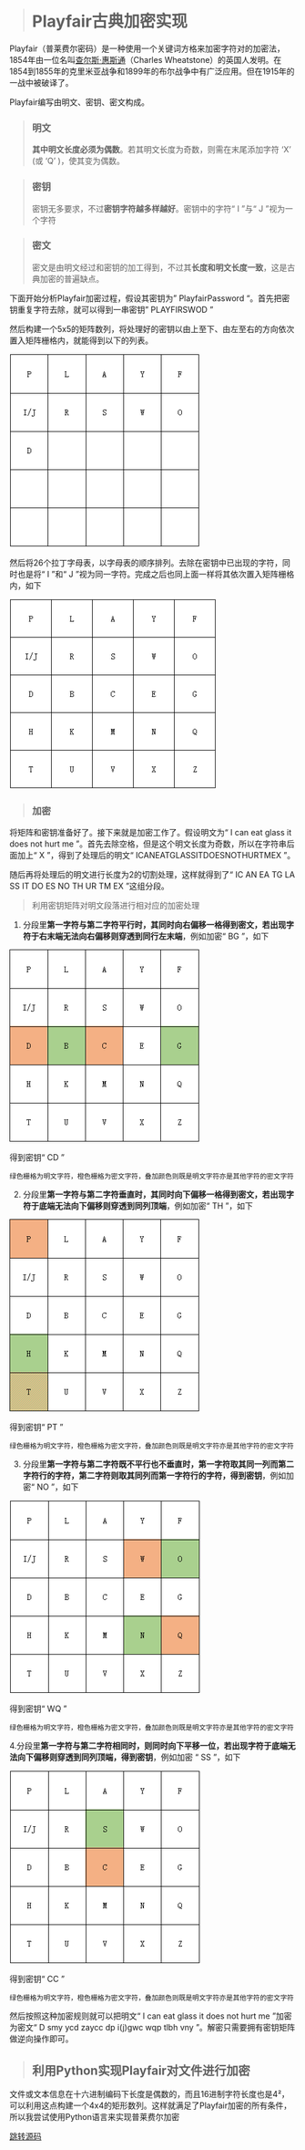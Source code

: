 > # **Playfair古典加密实现**

Playfair（普莱费尔密码）是一种使用一个关键词方格来加密字符对的加密法，1854年由一位名叫[查尔斯·惠斯通](https://baike.baidu.com/item/查尔斯·惠斯通/10168121?fromModule=lemma_inlink)（Charles Wheatstone）的英国人发明。在1854到1855年的克里米亚战争和1899年的布尔战争中有广泛应用。但在1915年的一战中被破译了。

Playfair编写由明文、密钥、密文构成。

> ### 明文
>**其中明文长度必须为偶数**。若其明文长度为奇数，则需在末尾添加字符 ‘X’ (或 ‘Q’ )，使其变为偶数。

> ### 密钥
> 密钥无多要求，不过**密钥字符越多样越好**。密钥中的字符“ I ”与“ J ”视为一个字符

> ### 密文 
> 密文是由明文经过和密钥的加工得到，不过其**长度和明文长度一致**，这是古典加密的普遍缺点。

下面开始分析Playfair加密过程，假设其密钥为” PlayfairPassword “。首先把密钥重复字符去除，就可以得到一串密钥” PLAYFIRSWOD ”

然后构建一个5x5的矩阵数列，将处理好的密钥以由上至下、由左至右的方向依次置入矩阵栅格内，就能得到以下的列表。

![passkey1](./img/passkey.01.png)

然后将26个拉丁字母表，以字母表的顺序排列。去除在密钥中已出现的字符，同时也是将“ I ”和“ J ”视为同一字符。完成之后也同上面一样将其依次置入矩阵栅格内，如下

![passkey2](./img/passkey.02.png)

> ### 加密

将矩阵和密钥准备好了。接下来就是加密工作了。假设明文为“ I can eat glass  it does not hurt me ”。首先去除空格，但是这个明文长度为奇数，所以在字符串后面加上“ X ”，得到了处理后的明文“ ICANEATGLASSITDOESNOTHURTMEX ”。

随后再将处理后的明文进行长度为2的切割处理，这样就得到了“ IC AN EA TG LA SS IT DO ES NO TH UR TM EX ”这组分段。
> 利用密钥矩阵对明文段落进行相对应的加密处理

1. 分段里**第一字符与第二字符平行时，其同时向右偏移一格得到密文，若出现字符于右末端无法向右偏移则穿透到同行左末端**，例如加密“ BG ”，如下
  
  ![entry1](./img/encry.01.png)

  得到密钥“ CD ”

~~~text
绿色栅格为明文字符，橙色栅格为密文字符，叠加颜色则既是明文字符亦是其他字符的密文字符
~~~

2. 分段里**第一字符与第二字符垂直时，其同时向下偏移一格得到密文，若出现字符于底端无法向下偏移则穿透到同列顶端**，例如加密“ TH ”，如下
  
  ![encry2](./img/encry.02.png)

  得到密钥“ PT ”

~~~text
绿色栅格为明文字符，橙色栅格为密文字符，叠加颜色则既是明文字符亦是其他字符的密文字符
~~~

3. 分段里**第一字符与第二字符既不平行也不垂直时，第一字符取其同一列而第二字符行的字符，第二字符则取其同列而第一字符行的字符，得到密钥**，例如加密“ NO ”，如下
  
  ![encry3](./img/encry.03.png)

  得到密钥“ WQ ”

~~~text
绿色栅格为明文字符，橙色栅格为密文字符，叠加颜色则既是明文字符亦是其他字符的密文字符
~~~

4.分段里**第一字符与第二字符相同时，则同时向下平移一位，若出现字符于底端无法向下偏移则穿透到同列顶端，得到密钥**，例如加密 “ SS ”，如下
  
  ![encry4](./img/encry.04.png)

得到密钥“ CC ”

~~~text
绿色栅格为明文字符，橙色栅格为密文字符，叠加颜色则既是明文字符亦是其他字符的密文字符
~~~

然后按照这种加密规则就可以把明文“ I can eat glass  it does not hurt me ”加密为密文“ D smy ycd zaycc dp i(j)gwc wqp tlbh vny ”。解密只需要拥有密钥矩阵做逆向操作即可。




> ## 利用Python实现Playfair对文件进行加密

文件或文本信息在十六进制编码下长度是偶数的，而且16进制字符长度也是4²，可以利用这点构建一个4x4的矩形数列。这样就满足了Playfair加密的所有条件，所以我尝试使用Python语言来实现普莱费尔加密

[跳转源码](https://github.com/KuromiNote/Playfair_python/blob/main/playfair.py)
